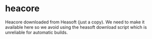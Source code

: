 # heacore
Heacore downloaded from Heasoft (just a copy). We need to make it available here so we avoid using the heasoft download script which is unreliable for automatic builds.
